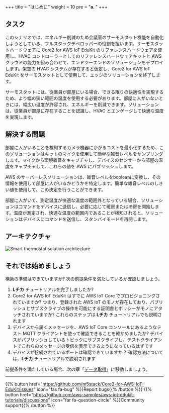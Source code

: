 +++
title = "はじめに"
weight = 10
pre = "<b>a. </b>"
+++

## タスク
このシナリオでは、エネルギー削減のため会議室のサーモスタット機能を自動化しようとしている、フルスタックデベロッパーの役割を担います。サーモスタットハードウェアに Core2 for AWS IoT EduKit のリファレンスハードウェアを使用し、HVAC コントローラーとしてのリファレンスハードウェアキットと AWS クラウドの能力を組み合わせて、エンドツーエンドのソリューションをデプロイします。架空の HVAC システムが存在すると仮定し、Core2 for AWS IoT EduKit をサーモスタットとして使用して、エッジのソリューションを終了します。

サーモスタットには、従業員が部屋にいる場合、できる限りの快適性を実現するため、より幅の狭い範囲の温度を使用する必要があります。部屋に人がいないときには、幅広い温度が許容され、エネルギーを削減できます。ソリューションは、従業員が部屋に存在することを認識し、HVAC とエンゲージして快適な温度を実現します。

## 解決する問題
部屋に人がいることを検知するカメラ機器にかかるコストを最小化するため、このソリューションはキットのマイクを使用して簡単な雑音レベルをサンプリングします。マイクから環境雑音をキャプチャし、デバイスのセンサーから部屋の温度をキャプチャして、これらの値を AWS にパブリッシュします。

AWS のサーバーレスソリューションは、雑音レベルをbooleanに変換し、その情報を使用して部屋に人がいるかどうかを特定します。簡単な雑音レベルのしきい値を使用して、この決定を行うことができます。

部屋に人がいて、測定温度が快適な温度の範囲外となっている場合、ソリューションはコマンドをデバイスに送信し、必要に応じて暖房または冷房を開始します。温度が測定され、快適な温度の範囲内であることが検知されると、ソリューションはデバイスにコマンドを送信し、スタンバイモードを再開します。

## アーキテクチャ
![Smart thermostat solution architecture](introduction/thermostat-overview.png)

## それでは始めましょう

構築の準備はできていますか? 次の前提条件を満たしているか確認しましょう。

1. **Lチカ** チュートリアルを完了しましたか?
2. Core2 for AWS IoT EduKit はすでに AWS IoT Core でプロビジョニングされていますか? つまり、登録された AWS IoT のモノが存在しており、パブリッシュとサブスクライブの操作を可能にする証明書とポリシーがモノにアタッチされていますか? これらのステップは **Lチカ** チュートリアルでも説明されます
3. デバイスから届くメッセージを、AWS IoT Core コンソールにあるようなテスト MQTT クライアントを使って確認できることを確かめましたか? デバイスがパブリッシュしているトピックにサブスクライブし、テストクライアントでこれらのメッセージの受信を表示できるようになっているはずです
4. デバイスが接続されているポートは確認できていますか？ 確認方法については、**Lチカ** チュートリアルで説明されます

前提条件を満たしている場合、次の章「[データ取得](/jp/smart-thermostat/data-acquisition.html)」に移動しましょう。

---
{{% button href="https://github.com/m5stack/Core2-for-AWS-IoT-EduKit/issues" icon="fas fa-bug" %}}Report bugs{{% /button %}} {{% button href="https://github.com/aws-samples/aws-iot-edukit-tutorials/discussions" icon="far fa-question-circle" %}}Community support{{% /button %}}